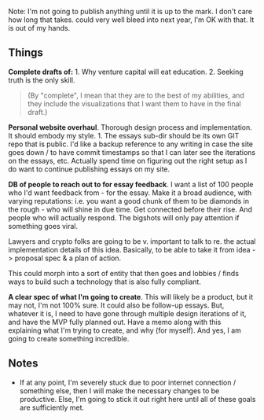 Note: I'm not going to publish anything until it is up to the mark. I don't care how long that takes. could very well bleed into next year, I'm OK with that. It is out of my hands.
## Things

**Complete drafts of:**
	1. Why venture capital will eat education.
	2. Seeking truth is the only skill.
> (By "complete", I mean that they are to the best of my abilities, and they include the visualizations that I want them to have in the final draft.)

**Personal website overhaul**. Thorough design process and implementation. It should embody my style.
	1. The essays sub-dir should be its own GIT repo that is public. I'd like a backup reference to any writing in case the site goes down / to have commit timestamps so that I can later see the iterations on the essays, etc. Actually spend time on figuring out the right setup as I do want to continue publishing essays on my site.

**DB of people to reach out to for essay feedback**. I want a list of 100 people who I'd want feedback from - for the essay. Make it a broad audience, with varying reputations: i.e. you want a good chunk of them to be diamonds in the rough - who will shine in due time. Get connected before their rise. And people who will actually respond. The bigshots will only pay attention if something goes viral.

Lawyers and crypto folks are going to be v. important to talk to re. the actual implementation details of this idea. Basically, to be able to take it from idea -> proposal spec & a plan of action.

This could morph into a sort of entity that then goes and lobbies / finds ways to build such a technology that is also fully compliant.

**A clear spec of what I'm going to create**. This will likely be a product, but it may not, I'm not 100% sure. It could also be follow-up essays. But, whatever it is, I need to have gone through multiple design iterations of it, and have the MVP fully planned out. Have a memo along with this explaining what I'm trying to create, and why (for myself). And yes, I am going to create something incredible.

## Notes
- If at any point, I'm severely stuck due to poor internet connection / something else, then I will make the necessary changes to be productive. Else, I'm going to stick it out right here until all of these goals are sufficiently met.
